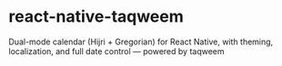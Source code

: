 # react-native-taqweem
Dual-mode calendar (Hijri + Gregorian) for React Native, with theming, localization, and full date control — powered by taqweem 
